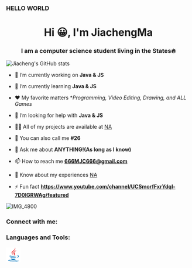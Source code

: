 ### HELLO WORLD

<h1 align="center">Hi 😀, I'm JiachengMa</h1>
<h3 align="center">I am a computer science student living in the States🔥</h3>

![Jiacheng's GitHub stats](https://github-readme-stats.vercel.app/api?username=JiachengMa-26&theme=dracula)

- 🔭 I’m currently working on **Java & JS**

- 🌱 I’m currently learning **Java & JS**

- ♥ My favorite matters **Programming, Video Editing, Drawing, and ALL Games*

- 🤝 I’m looking for help with **Java & JS**

- 👨‍💻 All of my projects are available at [NA](NA)

- 📝 You can also call me **#26**

- 💬 Ask me about **ANYTHING!(As long as I know)**

- 📫 How to reach me **666MJC666@gmail.com**

- 📄 Know about my experiences [NA](NA)

- ⚡ Fun fact **https://www.youtube.com/channel/UCSmorfFxrYdql-7D0lGRWAg/featured**

![IMG_4800](https://user-images.githubusercontent.com/77813202/151097147-8ff1c7af-7165-49e8-bfba-d76049f5a23b.gif)

<h3 align="left">Connect with me:</h3>
<p align="left">
</p>

<h3 align="left">Languages and Tools:</h3>
<p align="left"> <a href="https://www.java.com" target="_blank" rel="noreferrer"> <img src="https://raw.githubusercontent.com/devicons/devicon/master/icons/java/java-original.svg" alt="java" width="40" height="40"/> </a> </p>
